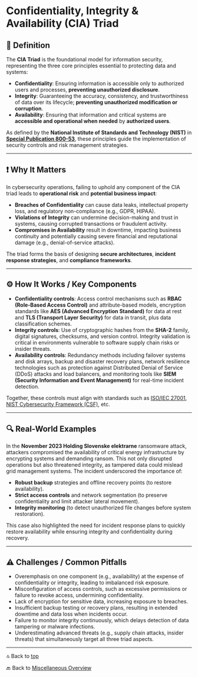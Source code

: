 # Confidentiality, Integrity & Availability (CIA) Triad

## 📝 Definition

The **CIA Triad** is the foundational model for information security, representing the three core principles essential to protecting data and systems:
- **Confidentiality**: Ensuring information is accessible only to authorized users and processes, **preventing unauthorized disclosure**.
- **Integrity**: Guaranteeing the accuracy, consistency, and trustworthiness of data over its lifecycle; **preventing unauthorized modification or corruption**.
- **Availability**: Ensuring that information and critical systems are **accessible and operational when needed** by **authorized users**.

As defined by the **National Institute of Standards and Technology (NIST)** in **[Special Publication 800-53](https://csrc.nist.gov/pubs/sp/800/53/r5/upd1/final)**, these principles guide the implementation of security controls and risk management strategies.

---

## ❗ Why It Matters

In cybersecurity operations, failing to uphold any component of the CIA triad leads to **operational risk** and **potential business impact**:
- **Breaches of Confidentiality** can cause data leaks, intellectual property loss, and regulatory non-compliance (e.g., GDPR, HIPAA).
- **Violations of Integrity** can undermine decision-making and trust in systems, causing corrupted transactions or fraudulent activity.
- **Compromises in Availability** result in downtime, impacting business continuity and potentially causing severe financial and reputational damage (e.g., denial-of-service attacks).

The triad forms the basis of designing **secure architectures**, **incident response strategies**, and **compliance frameworks**.

---

## ⚙️ How It Works / Key Components

- **Confidentiality controls**: Access control mechanisms such as **RBAC (Role-Based Access Control)** and attribute-based models, encryption standards like **AES (Advanced Encryption Standard)** for data at rest and **TLS (Transport Layer Security)** for data in transit, plus data classification schemes. 
- **Integrity controls**: Use of cryptographic hashes from the **SHA-2** family, digital signatures, checksums, and version control. Integrity validation is critical in environments vulnerable to software supply chain risks or insider threats. 
- **Availability controls**: Redundancy methods including failover systems and disk arrays, backup and disaster recovery plans, network resilience technologies such as protection against Distributed Denial of Service (DDoS) attacks and load balancers, and monitoring tools like **SIEM (Security Information and Event Management)** for real-time incident detection. 

Together, these controls must align with standards such as [ISO/IEC 27001](https://www.iso.org/standard/27001), [NIST Cybersecurity Framework (CSF)](https://www.nist.gov/cyberframework), etc.

---

## 🔍 Real-World Examples

In the **November 2023 Holding Slovenske elektrarne** ransomware attack, attackers compromised the availability of critical energy infrastructure by encrypting systems and demanding ransom. This not only disrupted operations but also threatened integrity, as tampered data could mislead grid management systems. The incident underscored the importance of:
- **Robust backup** strategies and offline recovery points (to restore availability).
- **Strict access controls** and network segmentation (to preserve confidentiality and limit attacker lateral movement).
- **Integrity monitoring** (to detect unauthorized file changes before system restoration).

This case also highlighted the need for incident response plans to quickly restore availability while ensuring integrity and confidentiality during recovery.

---

## ⚠️ Challenges / Common Pitfalls

- Overemphasis on one component (e.g., availability) at the expense of confidentiality or integrity, leading to imbalanced risk exposure.
- Misconfiguration of access controls, such as excessive permissions or failure to revoke access, undermining confidentiality.
- Lack of encryption for sensitive data, increasing exposure to breaches.
- Insufficient backup testing or recovery plans, resulting in extended downtime and data loss when incidents occur.
- Failure to monitor integrity continuously, which delays detection of data tampering or malware infections.
- Underestimating advanced threats (e.g., supply chain attacks, insider threats) that simultaneously target all three triad aspects.

---

🔝 Back to [top](#confidentiality-integrity--availability-cia-triad)

🔙 Back to [Miscellaneous Overview](README.md)
